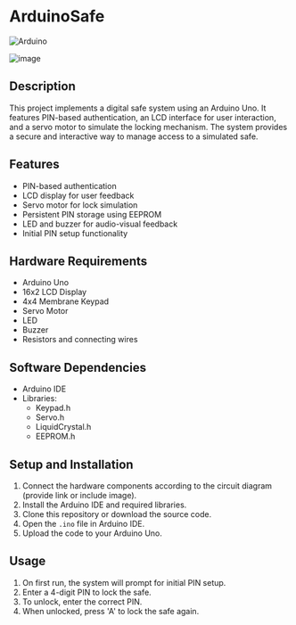 # ArduinoSafe
![Arduino](https://img.shields.io/badge/-Arduino-00979D?style=for-the-badge&logo=Arduino&logoColor=white)


![image](https://github.com/MG-Osman/ArduinoSafe/assets/58115228/f65196db-68e2-4ef5-9a8e-ffb34c9bc546)


## Description

This project implements a digital safe system using an Arduino Uno. It features PIN-based authentication, an LCD interface for user interaction, and a servo motor to simulate the locking mechanism. The system provides a secure and interactive way to manage access to a simulated safe.

## Features

- PIN-based authentication
- LCD display for user feedback
- Servo motor for lock simulation
- Persistent PIN storage using EEPROM
- LED and buzzer for audio-visual feedback
- Initial PIN setup functionality

## Hardware Requirements

- Arduino Uno
- 16x2 LCD Display
- 4x4 Membrane Keypad
- Servo Motor
- LED
- Buzzer
- Resistors and connecting wires

## Software Dependencies

- Arduino IDE
- Libraries:
  - Keypad.h
  - Servo.h
  - LiquidCrystal.h
  - EEPROM.h

## Setup and Installation

1. Connect the hardware components according to the circuit diagram (provide link or include image).
2. Install the Arduino IDE and required libraries.
3. Clone this repository or download the source code.
4. Open the `.ino` file in Arduino IDE.
5. Upload the code to your Arduino Uno.

## Usage

1. On first run, the system will prompt for initial PIN setup.
2. Enter a 4-digit PIN to lock the safe.
3. To unlock, enter the correct PIN.
4. When unlocked, press 'A' to lock the safe again.
